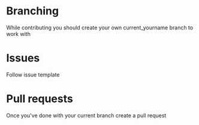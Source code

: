 # Branching

While contributing you should create your own current_yourname branch to work with

# Issues

Follow issue template

# Pull requests

Once you've done with your current branch create a pull request
